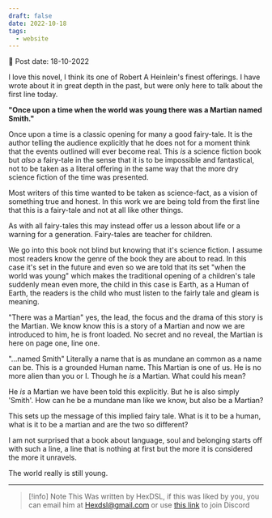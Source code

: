 ```yaml
---
draft: false
date: 2022-10-18
tags:
  - website
---
```


📆 Post date: 18-10-2022

I love this novel, I think its one of Robert A Heinlein's finest offerings. I have wrote about it in great depth in the past, but were only here to talk about the first line today.

**"Once upon a time when the world was young there was a Martian named Smith."**

Once upon a time is a classic opening for many a good fairy-tale. It is the author telling the audience explicitly that he does not for a moment think that the events outlined will ever become real. This _is_ a science fiction book but _also_ a fairy-tale in the sense that it is to be impossible and fantastical, not to be taken as a literal offering in the same way that the more dry science fiction of the time was presented.

Most writers of this time wanted to be taken as science-fact, as a vision of something true and honest. In this work we are being told from the first line that this is a fairy-tale and not at all like other things.

As with all fairy-tales this may instead offer us a lesson about life or a warning for a generation. Fairy-tales are teacher for children.

We go into this book not blind but knowing that it's science fiction. I assume most readers know the genre of the book they are about to read. In this case it's set in the future and even so we are told that its set "when the world was young" which makes the traditional opening of a children's tale suddenly mean even more, the child in this case is Earth, as a Human of Earth, the readers is the child who must listen to the fairly tale and gleam is meaning.

"There was a Martian" yes, the lead, the focus and the drama of this story is the Martian. We know know this is a story of a Martian and now we are introduced to him, he is front loaded. No secret and no reveal, the Martian is here on page one, line one.

"...named Smith" Literally a name that is as mundane an common as a name can be. This is a grounded Human name. This Martian is one of us. He is no more alien than you or I. Though he _is_ a Martian. What could his mean?

He _is_ a Martian we have been told this explicitly. But he is also simply 'Smith'. How can he be a mundane man like we know, but also be a Martian?

This sets up the message of this implied fairy tale. What is it to be a human, what is it to be a martian and are the two so different?

I am not surprised that a book about language, soul and belonging starts off with such a line, a line that is nothing at first but the more it is considered the more it unravels.

The world really is still young.

---

> [!info] Note
> This Was written by HexDSL, if this was liked by you, you can email him at [Hexdsl@gmail.com](mailto:hexdsl@gmail.com) or use [this link](https://discord.hexdsl.com) to join Discord

